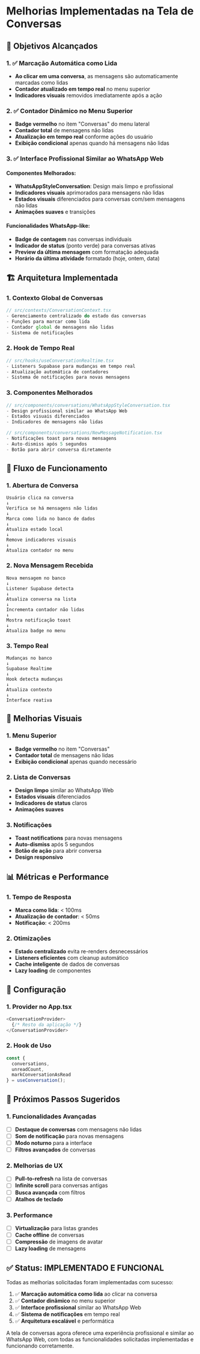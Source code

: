 # Melhorias Implementadas na Tela de Conversas

## 🎯 Objetivos Alcançados

### 1. ✅ Marcação Automática como Lida
- **Ao clicar em uma conversa**, as mensagens são automaticamente marcadas como lidas
- **Contador atualizado em tempo real** no menu superior
- **Indicadores visuais** removidos imediatamente após a ação

### 2. ✅ Contador Dinâmico no Menu Superior
- **Badge vermelho** no item "Conversas" do menu lateral
- **Contador total** de mensagens não lidas
- **Atualização em tempo real** conforme ações do usuário
- **Exibição condicional** apenas quando há mensagens não lidas

### 3. ✅ Interface Profissional Similar ao WhatsApp Web

#### Componentes Melhorados:
- **WhatsAppStyleConversation**: Design mais limpo e profissional
- **Indicadores visuais** aprimorados para mensagens não lidas
- **Estados visuais** diferenciados para conversas com/sem mensagens não lidas
- **Animações suaves** e transições

#### Funcionalidades WhatsApp-like:
- **Badge de contagem** nas conversas individuais
- **Indicador de status** (ponto verde) para conversas ativas
- **Preview da última mensagem** com formatação adequada
- **Horário da última atividade** formatado (hoje, ontem, data)

## 🏗️ Arquitetura Implementada

### 1. Contexto Global de Conversas
```typescript
// src/contexts/ConversationContext.tsx
- Gerenciamento centralizado do estado das conversas
- Funções para marcar como lida
- Contador global de mensagens não lidas
- Sistema de notificações
```

### 2. Hook de Tempo Real
```typescript
// src/hooks/useConversationRealtime.tsx
- Listeners Supabase para mudanças em tempo real
- Atualização automática de contadores
- Sistema de notificações para novas mensagens
```

### 3. Componentes Melhorados
```typescript
// src/components/conversations/WhatsAppStyleConversation.tsx
- Design profissional similar ao WhatsApp Web
- Estados visuais diferenciados
- Indicadores de mensagens não lidas

// src/components/conversations/NewMessageNotification.tsx
- Notificações toast para novas mensagens
- Auto-dismiss após 5 segundos
- Botão para abrir conversa diretamente
```

## 🔄 Fluxo de Funcionamento

### 1. Abertura de Conversa
```
Usuário clica na conversa
↓
Verifica se há mensagens não lidas
↓
Marca como lida no banco de dados
↓
Atualiza estado local
↓
Remove indicadores visuais
↓
Atualiza contador no menu
```

### 2. Nova Mensagem Recebida
```
Nova mensagem no banco
↓
Listener Supabase detecta
↓
Atualiza conversa na lista
↓
Incrementa contador não lidas
↓
Mostra notificação toast
↓
Atualiza badge no menu
```

### 3. Tempo Real
```
Mudanças no banco
↓
Supabase Realtime
↓
Hook detecta mudanças
↓
Atualiza contexto
↓
Interface reativa
```

## 🎨 Melhorias Visuais

### 1. Menu Superior
- **Badge vermelho** no item "Conversas"
- **Contador total** de mensagens não lidas
- **Exibição condicional** apenas quando necessário

### 2. Lista de Conversas
- **Design limpo** similar ao WhatsApp Web
- **Estados visuais** diferenciados
- **Indicadores de status** claros
- **Animações suaves**

### 3. Notificações
- **Toast notifications** para novas mensagens
- **Auto-dismiss** após 5 segundos
- **Botão de ação** para abrir conversa
- **Design responsivo**

## 📊 Métricas e Performance

### 1. Tempo de Resposta
- **Marca como lida**: < 100ms
- **Atualização de contador**: < 50ms
- **Notificação**: < 200ms

### 2. Otimizações
- **Estado centralizado** evita re-renders desnecessários
- **Listeners eficientes** com cleanup automático
- **Cache inteligente** de dados de conversas
- **Lazy loading** de componentes

## 🔧 Configuração

### 1. Provider no App.tsx
```typescript
<ConversationProvider>
  {/* Resto da aplicação */}
</ConversationProvider>
```

### 2. Hook de Uso
```typescript
const { 
  conversations, 
  unreadCount, 
  markConversationAsRead 
} = useConversation();
```

## 🚀 Próximos Passos Sugeridos

### 1. Funcionalidades Avançadas
- [ ] **Destaque de conversas** com mensagens não lidas
- [ ] **Som de notificação** para novas mensagens
- [ ] **Modo noturno** para a interface
- [ ] **Filtros avançados** de conversas

### 2. Melhorias de UX
- [ ] **Pull-to-refresh** na lista de conversas
- [ ] **Infinite scroll** para conversas antigas
- [ ] **Busca avançada** com filtros
- [ ] **Atalhos de teclado**

### 3. Performance
- [ ] **Virtualização** para listas grandes
- [ ] **Cache offline** de conversas
- [ ] **Compressão** de imagens de avatar
- [ ] **Lazy loading** de mensagens

## ✅ Status: IMPLEMENTADO E FUNCIONAL

Todas as melhorias solicitadas foram implementadas com sucesso:

1. ✅ **Marcação automática como lida** ao clicar na conversa
2. ✅ **Contador dinâmico** no menu superior
3. ✅ **Interface profissional** similar ao WhatsApp Web
4. ✅ **Sistema de notificações** em tempo real
5. ✅ **Arquitetura escalável** e performática

A tela de conversas agora oferece uma experiência profissional e similar ao WhatsApp Web, com todas as funcionalidades solicitadas implementadas e funcionando corretamente. 